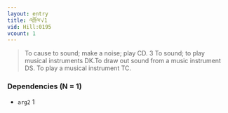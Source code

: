 ```yaml
---
layout: entry
title: འཁྲོལ་√1
vid: Hill:0195
vcount: 1
---
```

> To cause to sound; make a noise; play CD\. 3 To sound; to play musical instruments DK\.To draw out sound from a music instrument DS\. To play a musical instrument TC\.


### Dependencies (N = 1)
* `arg2` 1
